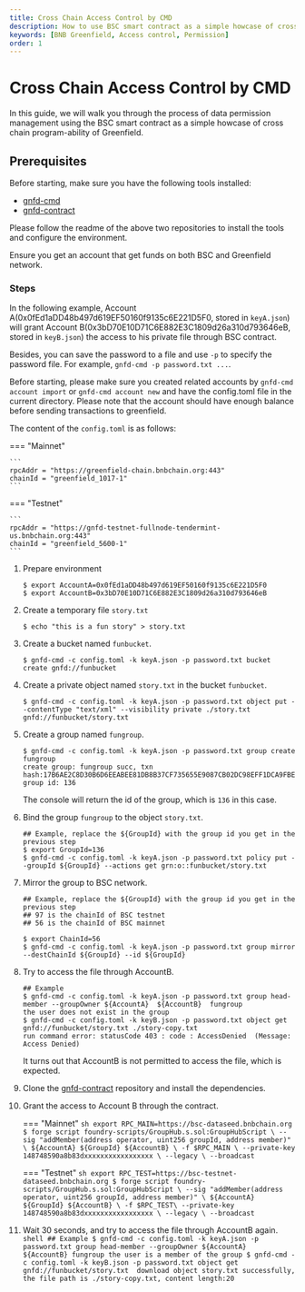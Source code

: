 ```yaml
---
title: Cross Chain Access Control by CMD
description: How to use BSC smart contract as a simple howcase of cross chain program-ability of Greenfield..
keywords: [BNB Greenfield, Access control, Permission]
order: 1
---
```


# Cross Chain Access Control by CMD

In this guide, we will walk you through the process of data permission management using the BSC smart contract as a simple howcase of cross chain program-ability of Greenfield.

## Prerequisites

Before starting, make sure you have the following tools installed:

- [gnfd-cmd](https://github.com/bnb-chain/greenfield-cmd)
- [gnfd-contract](https://github.com/bnb-chain/greenfield-contracts)

Please follow the readme of the above two repositories to install the tools and configure the environment.

Ensure you get an account that get funds on both BSC and Greenfield network.

### Steps

In the following example, Account A(0x0fEd1aDD48b497d619EF50160f9135c6E221D5F0, stored in `keyA.json`) will grant Account B(0x3bD70E10D71C6E882E3C1809d26a310d793646eB, stored in `keyB.json`)
the access to his private file through BSC contract.

Besides, you can save the password to a file and use `-p` to specify the password file. For example, `gnfd-cmd -p password.txt ...`.

Before starting, please make sure you created related accounts by `gnfd-cmd account import` or  `gnfd-cmd account new` and have the config.toml file in the current directory.
Please note that the account should have enough balance before sending transactions to greenfield.

The content of the `config.toml` is as follows:

=== "Mainnet"

    ```
    rpcAddr = "https://greenfield-chain.bnbchain.org:443"
    chainId = "greenfield_1017-1"
    ```

=== "Testnet"

    ```
    rpcAddr = "https://gnfd-testnet-fullnode-tendermint-us.bnbchain.org:443"
    chainId = "greenfield_5600-1"
    ```

1. Prepare environment

	```shell
	$ export AccountA=0x0fEd1aDD48b497d619EF50160f9135c6E221D5F0
	$ export AccountB=0x3bD70E10D71C6E882E3C1809d26a310d793646eB
	```

2. Create a temporary file `story.txt`

	```shell
	$ echo "this is a fun story" > story.txt 
	```

3. Create a bucket named `funbucket`.

	```shell
	$ gnfd-cmd -c config.toml -k keyA.json -p password.txt bucket create gnfd://funbucket
	```

4. Create a private object named `story.txt` in the bucket `funbucket`.

	```shell
	$ gnfd-cmd -c config.toml -k keyA.json -p password.txt object put --contentType "text/xml" --visibility private ./story.txt  gnfd://funbucket/story.txt
	```

5. Create a group named `fungroup`.

	```shell
	$ gnfd-cmd -c config.toml -k keyA.json -p password.txt group create fungroup
	create group: fungroup succ, txn hash:17B6AE2C8D30B6D6EEABEE81DB8B37CF735655E9087CB02DC98EFF1DCA9FBE3A, group id: 136 
	```

	The console will return the id of the group, which is `136` in this case.

6. Bind the group `fungroup` to the object `story.txt`.

	```shell
	## Example, replace the ${GroupId} with the group id you get in the previous step
	$ export GroupId=136
	$ gnfd-cmd -c config.toml -k keyA.json -p password.txt policy put --groupId ${GroupId} --actions get grn:o::funbucket/story.txt   
	```

7. Mirror the group to BSC network.

	```shell
	## Example, replace the ${GroupId} with the group id you get in the previous step
	## 97 is the chainId of BSC testnet
	## 56 is the chainId of BSC mainnet

	$ export ChainId=56
	$ gnfd-cmd -c config.toml -k keyA.json -p password.txt group mirror --destChainId ${GroupId} --id ${GroupId} 
	```

8. Try to access the file through AccountB.
    
	```shell
	## Example
	$ gnfd-cmd -c config.toml -k keyA.json -p password.txt group head-member --groupOwner ${AccountA}  ${AccountB}  fungroup
	the user does not exist in the group
	$ gnfd-cmd -c config.toml -k keyB.json -p password.txt object get gnfd://funbucket/story.txt ./story-copy.txt
	run command error: statusCode 403 : code : AccessDenied  (Message: Access Denied)
	```

	It turns out that AccountB is not permitted to access the file, which is expected.

9. Clone the [gnfd-contract](https://github.com/bnb-chain/greenfield-contracts) repository and install the dependencies.

10. Grant the access to Account B through the contract.

	=== "Mainnet"
		```sh
		export RPC_MAIN=https://bsc-dataseed.bnbchain.org
		$ forge script foundry-scripts/GroupHub.s.sol:GroupHubScript \
		--sig "addMember(address operator, uint256 groupId, address member)" \
		${AccountA} ${GroupId} ${AccountB} \
		-f $RPC_MAIN \
		--private-key 148748590a8b83dxxxxxxxxxxxxxxxxx \
		--legacy \
		--broadcast		
		```

	=== "Testnet"
		```sh
		export RPC_TEST=https://bsc-testnet-dataseed.bnbchain.org
		$ forge script foundry-scripts/GroupHub.s.sol:GroupHubScript \
		--sig "addMember(address operator, uint256 groupId, address member)" \
		${AccountA} ${GroupId} ${AccountB} \
		-f $RPC_TEST\
		--private-key 148748590a8b83dxxxxxxxxxxxxxxxxx \
		--legacy \
		--broadcast
		```

10.  Wait 30 seconds, and try to access the file through AccountB again.
	```shell
	## Example
	$ gnfd-cmd -c config.toml -k keyA.json -p password.txt group head-member --groupOwner ${AccountA}  ${AccountB} fungroup
	the user is a member of the group
	$ gnfd-cmd -c config.toml -k keyB.json -p password.txt object get gnfd://funbucket/story.txt 
	download object story.txt successfully, the file path is ./story-copy.txt, content length:20
	```
